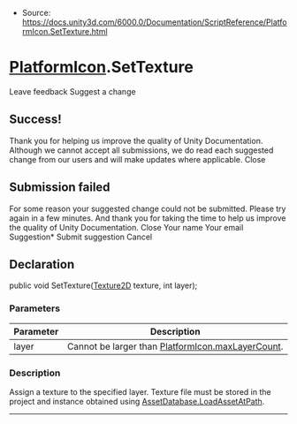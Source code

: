 * Source: https://docs.unity3d.com/6000.0/Documentation/ScriptReference/PlatformIcon.SetTexture.html

#  [PlatformIcon](https://docs.unity3d.com/6000.0/Documentation/ScriptReference/PlatformIcon.html).SetTexture
Leave feedback
Suggest a change
## Success!
Thank you for helping us improve the quality of Unity Documentation. Although we cannot accept all submissions, we do read each suggested change from our users and will make updates where applicable.
Close
## Submission failed
For some reason your suggested change could not be submitted. Please <a>try again</a> in a few minutes. And thank you for taking the time to help us improve the quality of Unity Documentation.
Close
Your name Your email Suggestion* Submit suggestion
Cancel
## Declaration
public void SetTexture([Texture2D](https://docs.unity3d.com/6000.0/Documentation/ScriptReference/Texture2D.html) texture, int layer); 
### Parameters
Parameter | Description  
---|---  
layer | Cannot be larger than [PlatformIcon.maxLayerCount](https://docs.unity3d.com/6000.0/Documentation/ScriptReference/PlatformIcon-maxLayerCount.html).  
### Description
Assign a texture to the specified layer.
Texture file must be stored in the project and instance obtained using [AssetDatabase.LoadAssetAtPath](https://docs.unity3d.com/6000.0/Documentation/ScriptReference/AssetDatabase.LoadAssetAtPath.html).
* * *
